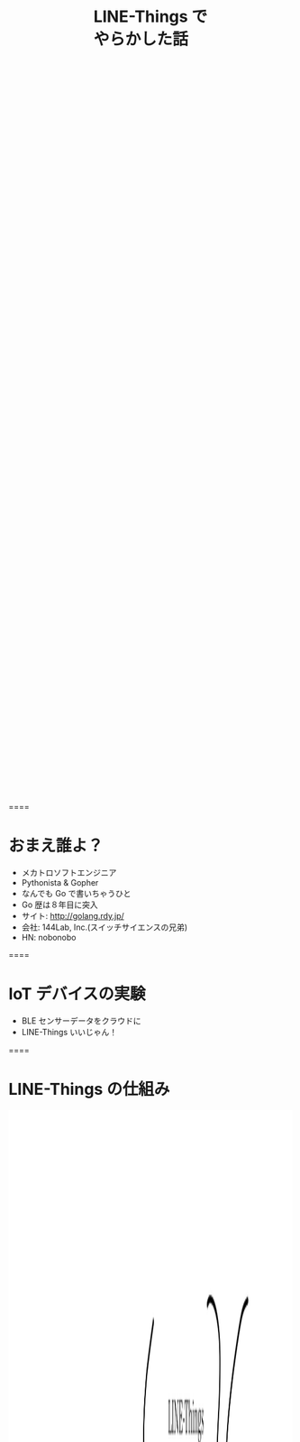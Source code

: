 <div style="position: relative; height: 70vh;">
<h1 style="position:absolute; top: 50%; left: 50%; transform : translate(-50%,-50%);">LINE-Things で<br/>やらかした話</h1>
</div>

====

# おまえ誰よ？

- メカトロソフトエンジニア
- Pythonista & Gopher
- なんでも Go で書いちゃうひと
- Go 歴は８年目に突入
- サイト: <http://golang.rdy.jp/>
- 会社: 144Lab, Inc.(スイッチサイエンスの兄弟)
- HN: nobonobo

====

# IoT デバイスの実験

- BLE センサーデータをクラウドに
- LINE-Things いいじゃん！

====

# LINE-Things の仕組み

<img src="images/line-things.png" style="height: 70vh">

====

# LINE-Things の制約？

- Webhook に関する制限が明文なし

> LINE では、健全なアカウント運用を推進するため、一定数を超えて Webhook を利用した channel に対して、強制的にその利用を停止することがあります。

====

# (参考情報)

- Messaging-API の一般ボットの制約
- 10,000 リクエスト/分
- 170 リクエスト/秒

====

# 実験開始

条件

- １分あたり 100 件程度
- 自動送信シナリオ利用
- 自前 Webhook サーバー

====

# 順調に動いていた

- 数日快調に動く

<h3 class="fragment">ある日突然デバイスがリンクできなくなった</h3>
<h3 class="fragment">(　ﾟдﾟ)</h3>
<h3 class="fragment">nannde?</h3>

====

# 理由

<img src="images/ios-ng.png" class="fragment">

====

# 泣く泣く Android で再セットアップ

- 数日快調に動く

<h3 class="fragment">ある日突然デバイスがリンクできなくなった</h3>
<h3 class="fragment">(　ﾟдﾟ)</h3>
<h3 class="fragment">nannde?</h3>

====

# いろいろ再設定

- シナリオの再設定
- プロダクトの再登録
- チャンネルの再登録
- プロバイダの再登録

====

<img src="images/twitter.jpeg" class="fragment">

====

# たすけてー

- デベロッパーサイトの問合せフォーム
- コミュニティサポートのリンク

====

# たすけてー

- facebook

<img src="images/line-community.png" class="fragment">

====

# たすけてー

- Discord
- がおまるさんのサポート
- やり方自体に問題がないのがはっきり

====

# 同僚に別垢で試してもらった

<h2 class="fragment">Webhookがキター！</h2>

====

# というわけで

## 僕のアカウントは・・・

<h2 class="fragment">凍結されました</h2>

====

# その後

- 会社のスマホを調達
- 別垢セットアップ
- LINE-Things の再セットアップ

<h3 class="fragment">ようやくWebhookが無事飛んでくるようになりましたー。</h3>

====

<h2 class="fragment">めでたし、めでたし。</h2>

====

# その後

- サーバーログを調査

<h2 class="fragment">２時間９０万件ログ</h2>
<h2 class="fragment"> (　ﾟ д ﾟ)?</h2>

====

# ログに重複

- 凍結時の一時的な挙動？

====

<div style="position: relative; height: 70vh;">
<h1 style="position:absolute; top: 50%; left: 50%; transform : translate(-50%,-50%);">おわり</h1>
</div>
